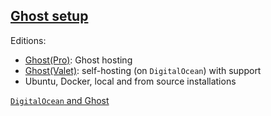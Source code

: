 ## [Ghost setup](https://ghost.org/docs/setup/)

Editions:
* [Ghost(Pro)](https://ghost.org/pricing/): Ghost hosting
* [Ghost(Valet)](https://valet.ghost.org/): self-hosting (on `DigitalOcean`) with support
* Ubuntu, Docker, local and from source installations

[`DigitalOcean` and Ghost](https://marketplace.digitalocean.com/apps/ghost)
